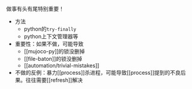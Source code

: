 做事有头有尾特别重要！
- 方法
  - python的`try-finally`
  - python上下文管理器等
- 重要性：如果不做，可能导致
  - [[mujoco-py]]的锁没删掉
  - [[file-baton]]的锁没删掉
  - [[automation/trivial-mistakes]]
- 不做的反例：暴力[[process]]杀进程，可能导致[[process]]提到的不良后果。往往需要[[refresh]]解决